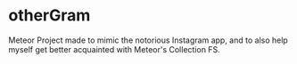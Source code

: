 # otherGram
Meteor Project made to mimic the notorious Instagram app, and to also help myself get better acquainted with Meteor's Collection FS.


